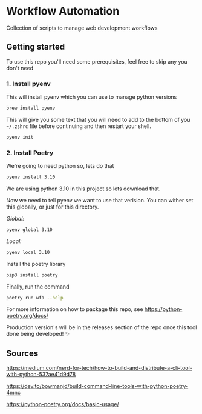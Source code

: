 # Workflow Automation
Collection of scripts to manage web development workflows

## Getting started
To use this repo you'll need some prerequisites, feel free to skip any you don't need

### 1. Install pyenv

This will install pyenv which you can use to manage python versions
```zsh
brew install pyenv
```

This will give you some text that you will need to add to the bottom of you `~/.zshrc` file before continuing and then restart your shell. 
```zsh
pyenv init
```

### 2. Install Poetry

We're going to need python so, lets do that
```zsh
pyenv install 3.10
```
We are using python 3.10 in this project so lets download that. 

Now we need to tell pyenv we want to use that verision. You can wither set this globally, or just for this directory.

*Global:*
```zsh
pyenv global 3.10
```
*Local:*
```zsh
pyenv local 3.10
```

Install the poetry library
```zsh
pip3 install poetry
```

Finally, run the command
```zsh
poetry run wfa --help
```
For more information on how to package this repo, see https://python-poetry.org/docs/

Production version's will be in the releases section of the repo once this tool done being developed! ✨

## Sources

https://medium.com/nerd-for-tech/how-to-build-and-distribute-a-cli-tool-with-python-537ae41d9d78

https://dev.to/bowmanjd/build-command-line-tools-with-python-poetry-4mnc

https://python-poetry.org/docs/basic-usage/